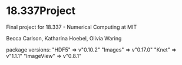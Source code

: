 # 18.337Project
Final project for 18.337 - Numerical Computing at MIT

Becca Carlson, Katharina Hoebel, Olivia Waring


package versions: 
  "HDF5"        => v"0.10.2"
  "Images"      => v"0.17.0"
  "Knet"        => v"1.1.1"
  "ImageView"   => v"0.8.1"
  
